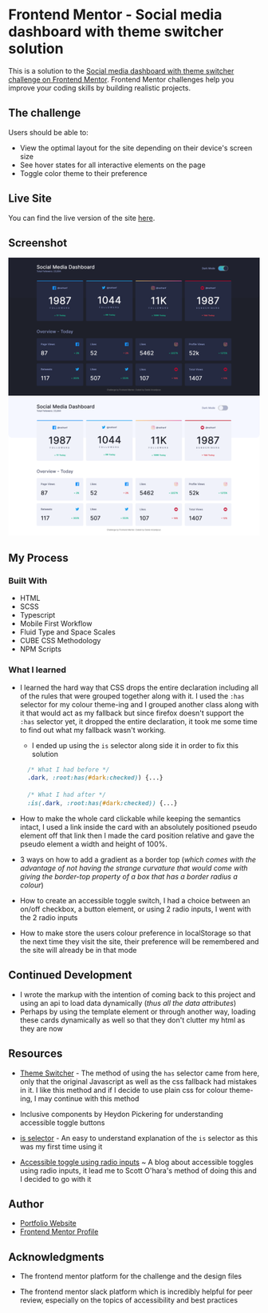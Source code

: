 # Frontend Mentor - Social media dashboard with theme switcher solution

This is a solution to the [Social media dashboard with theme switcher challenge on Frontend Mentor](https://www.frontendmentor.io/challenges/social-media-dashboard-with-theme-switcher-6oY8ozp_H). Frontend Mentor challenges help you improve your coding skills by building realistic projects.

## The challenge

Users should be able to:

- View the optimal layout for the site depending on their device's screen size
- See hover states for all interactive elements on the page
- Toggle color theme to their preference

## Live Site

You can find the live version of the site [here](https://symphonious-peony-1b3bfe.netlify.app).

## Screenshot

![solution in dark mode](./develop/assets/images/screenshot-dark.png)
![solution in light mode](./develop/assets/images/screenshot-light.png)

## My Process

### Built With

- HTML
- SCSS
- Typescript
- Mobile First Workflow
- Fluid Type and Space Scales
- CUBE CSS Methodology
- NPM Scripts

### What I learned

- I learned the hard way that CSS drops the entire declaration including all of the rules that were grouped together along with it. I used the `:has` selector for my colour theme-ing and I grouped another class along with it that would act as my fallback but since firefox doesn't support the `:has` selector yet, it dropped the entire declaration, it took me some time to find out what my fallback wasn't working.

  - I ended up using the `is` selector along side it in order to fix this solution

  ```CSS
    /* What I had before */
    .dark, :root:has(#dark:checked)) {...}

    /* What I had after */
    :is(.dark, :root:has(#dark:checked)) {...}

  ```

- How to make the whole card clickable while keeping the semantics intact, I used a link inside the card with an absolutely positioned pseudo element off that link then I made the card position relative and gave the pseudo element a width and height of 100%.

- 3 ways on how to add a gradient as a border top (_which comes with the advantage of not having the strange curvature that would come with giving the border-top property of a box that has a border radius a colour_)

- How to create an accessible toggle switch, I had a choice between an on/off checkbox, a button element, or using 2 radio inputs, I went with the 2 radio inputs

- How to make store the users colour preference in localStorage so that the next time they visit the site, their preference will be remembered and the site will already be in that mode

## Continued Development

- I wrote the markup with the intention of coming back to this project and using an api to load data dynamically (_thus all the data attributes_)
- Perhaps by using the template element or through another way, loading these cards dynamically as well so that they don't clutter my html as they are now

## Resources

- [Theme Switcher](https://www.youtube.com/watch?v=fyuao3G-2qg) - The method of using the `has` selector came from here, only that the original Javascript as well as the css fallback had mistakes in it. I like this method and if I decide to use plain css for colour theme-ing, I may continue with this method

- Inclusive components by Heydon Pickering for understanding accessible toggle buttons

- [is selector](https://www.youtube.com/watch?v=McC4QkCvbaY) - An easy to understand explanation of the `is` selector as this was my first time using it

- [Accessible toggle using radio inputs](https://www.sarasoueidan.com/blog/toggle-switch-design/) ~ A blog about accessible toggles using radio inputs, it lead me to Scott O'hara's method of doing this and I decided to go with it

## Author

- [Portfolio Website](https://www.your-site.com)
- [Frontend Mentor Profile](https://daniel-arzani-portfolio.netlify.app/)

## Acknowledgments

- The frontend mentor platform for the challenge and the design files

- The frontend mentor slack platform which is incredibly helpful for peer review, especially on the topics of accessibility and best practices
